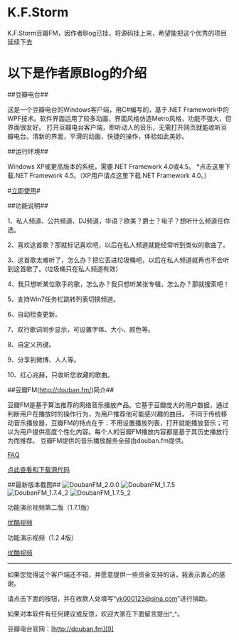 K.F.Storm
=========

K.F.Storm豆瓣FM，因作者Blog已挂，将源码挂上来，希望能把这个优秀的项目延续下去

以下是作者原Blog的介绍
=========

##豆瓣电台##

这是一个豆瓣电台的Windows客户端，用C#编写的，基于.NET Framework中的WPF技术。软件界面运用了较多动画，界面风格仿造Metro风格，功能不强大，但界面很友好。
打开豆瓣电台客户端，聆听动人的音乐，无需打开网页就能收听豆瓣电台。清新的界面，平滑的动画，快捷的操作，体验如此美妙。


##运行环境##

Windows XP或更高版本的系统，需要.NET Framework 4.0或4.5。
*点击这里下载.NET Framework 4.5。（XP用户请点这里下载.NET Framework 4.0。）


#[立即使用][10]#

##功能说明##

1、私人频道、公共频道、DJ频道，华语？欧美？爵士？电子？想听什么频道任你选。

2、喜欢这首歌？那就标记喜欢吧，以后在私人频道就能经常听到类似的歌曲了。

3、这首歌太难听了，怎么办？把它丢进垃圾桶吧，以后在私人频道就再也不会听到这首歌了。(垃圾桶只在私人频道有效）

4、我只想听某位歌手的歌，怎么办？我只想听某张专辑，怎么办？那就搜索吧！

5、支持Win7任务栏跳转列表切换频道。

6、自动检查更新。

7、双行歌词同步显示，可设置字体、大小、颜色等。

8、自定义热键。

9、分享到微博、人人等。

10、红心兆赫，只收听您收藏的歌曲。

 

##豆瓣FM(http://douban.fm/)简介##

豆瓣FM是基于算法推荐的网络音乐播放产品。它基于豆瓣庞大的用户数据，通过判断用户在播放时的操作行为，为用户推荐他可能感兴趣的曲目。 不同于传统移动音乐播放器，豆瓣FM的特点在于：不用设置播放列表，打开就能播放音乐；可以为用户提供高度个性化内容。每个人的豆瓣FM播放内容都是基于其历史播放行为而推荐。 豆瓣FM提供的音乐播放服务全部由douban.fm提供。

[FAQ][1]

[点此查看和下载源代码][2]

 

##最新版本截图##
![DoubanFM_2.0.0][3]
![DoubanFM_1.7.5][4]
![DoubanFM_1.7.4_2][5]
![DoubanFM_1.7.5_2][6]

功能演示视频第二版（1.7.1版）

[优酷视频][7]



功能演示视频（1.2.4版）

[优酷视频][8]


 ------------------
如果您觉得这个客户端还不错，并愿意提供一些资金支持的话，我表示衷心的感谢。

请点击下面的按钮，并在收款人处填写“yk000123@sina.com”进行捐助。



如果对本软件有任何建议或反馈，欢迎大家在下面留言提出^_^。

 

豆瓣电台官网：[http://douban.fm][9]


  [1]: http://www.kfstorm.com/blog/2011/12/01/%E8%B1%86%E7%93%A3%E7%94%B5%E5%8F%B0faq/
  [2]:http://doubanfm.codeplex.com/
  [3]:http://up.kfstorm.com/blog/images/6bed5105f9ad_12187/DoubanFM_2.0.0_thumb.jpg
  [4]:http://up.kfstorm.com/blog/images/8e021cd7c326_131F7/DoubanFM_1.7.5_thumb.jpg
  [5]:http://up.kfstorm.com/blog/images/8e021cd7c326_131F7/DoubanFM_1.7.4_2_thumb.jpg
  [6]:http://up.kfstorm.com/blog/images/8e021cd7c326_131F7/DoubanFM_1.7.5_2_thumb.jpg
  [7]: http://v.youku.com/v_show/id_XMzQ0MDczMjQ4.html
  [8]: http://v.youku.com/v_show/id_XMzAwNDgyNjg0.html
  [9]: http://douban.fm
  [10]:http://doubanfmcloud.sinaapp.com/publish/doubanfm.application
